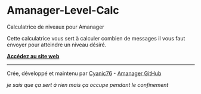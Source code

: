 # Amanager-Level-Calc

Calculatrice de niveaux pour Amanager

Cette calculatrice vous sert à calculer combien de messages il vous faut envoyer pour atteindre un niveau désiré.

**[Accédez au site web](https://cyanic76.github.io/Amanager-Level-Calc)**

---

Crée, développé et maintenu par [Cyanic76](https://github.com/Cyanic76) - [Amanager GitHub](https://github.com/Ana-gram/Amanager)

*je sais que ça sert à rien mais ça occupe pendant le confinement*
